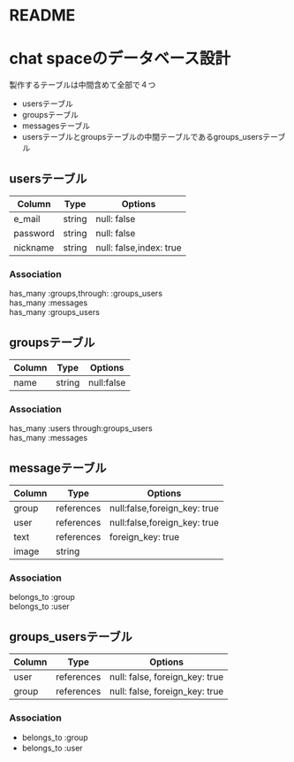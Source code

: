 # README

# chat spaceのデータベース設計

製作するテーブルは中間含めて全部で４つ  
* usersテーブル
* groupsテーブル
* messagesテーブル
* usersテーブルとgroupsテーブルの中間テーブルであるgroups_usersテーブル



## usersテーブル
|Column|Type|Options|
|------|----|-------|
|e_mail|string|null: false|
|password|string|null: false|
|nickname|string|null: false,index: true|

### Association
has_many :groups,through: :groups_users  
has_many :messages  
has_many :groups_users



## groupsテーブル

|Column|Type|Options|
|------|----|-------|
|name|string|null:false

### Association
has_many :users through:groups_users  
has_many :messages



## messageテーブル

|Column|Type|Options|
|------|----|-------|
|group|references|null:false,foreign_key: true|
|user|references|null:false,foreign_key: true|
|text|references|foreign_key: true|
|image|string||  

### Association
belongs_to :group  
belongs_to :user




## groups_usersテーブル

|Column|Type|Options|
|------|----|-------|
|user|references|null: false, foreign_key: true|
|group|references|null: false, foreign_key: true|

### Association
- belongs_to :group
- belongs_to :user　　